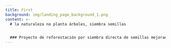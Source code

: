 ```yaml
---
title: First
background: img/landing_page_background_1.png
content: >-
  # la naturaleza no planta árboles, siembra semillas


  ### Proyecto de reforestación por siembra directa de semillas mejoradas con las ecotecnologías del priming, peletizado y uso de micorrizas, que busca imitar los procesos de regeneración natural de Sierra Lujar (Granada).
---
```

